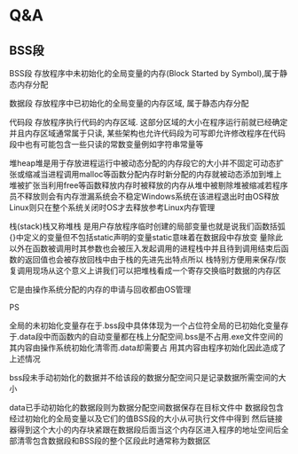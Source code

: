 Q&A
======

BSS段
-------

BSS段 存放程序中未初始化的全局变量的内存(Block Started by Symbol),属于静态内存分配

数据段 存放程序中已初始化的全局变量的内存区域, 属于静态内存分配

代码段 存放程序执行代码的内存区域. 这部分区域的大小在程序运行前就已经确定并且内存区域通常属于只读, 某些架构也允许代码段为可写即允许修改程序在代码段中也有可能包含一些只读的常数变量例如字符串常量等

堆heap堆是用于存放进程运行中被动态分配的内存段它的大小并不固定可动态扩张或缩减当进程调用malloc等函数分配内存时新分配的内存就被动态添加到堆上堆被扩张当利用free等函数释放内存时被释放的内存从堆中被剔除堆被缩减若程序员不释放则会有内存泄漏系统会不稳定Windows系统在该进程退出时由OS释放Linux则只在整个系统关闭时OS才去释放参考Linux内存管理

栈(stack)栈又称堆栈 是用户存放程序临时创建的局部变量也就是说我们函数括弧{}中定义的变量但不包括static声明的变量static意味着在数据段中存放变 量除此以外在函数被调用时其参数也会被压入发起调用的进程栈中并且待到调用结束后函数的返回值也会被存放回栈中由于栈的先进先出特点所以 栈特别方便用来保存/恢复调用现场从这个意义上讲我们可以把堆栈看成一个寄存交换临时数据的内存区

它是由操作系统分配的内存的申请与回收都由OS管理

PS

全局的未初始化变量存在于.bss段中具体体现为一个占位符全局的已初始化变量存 于.data段中而函数内的自动变量都在栈上分配空间.bss是不占用.exe文件空间的其内容由操作系统初始化清零而.data却需要占 用其内容由程序初始化因此造成了上述情况

bss段未手动初始化的数据并不给该段的数据分配空间只是记录数据所需空间的大小

data已手动初始化的数据段则为数据分配空间数据保存在目标文件中 数据段包含经过初始化的全局变量以及它们的值BSS段的大小从可执行文件中得到 然后链接器得到这个大小的内存块紧跟在数据段后面当这个内存区进入程序的地址空间后全部清零包含数据段和BSS段的整个区段此时通常称为数据区

